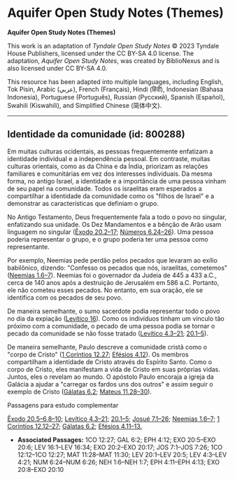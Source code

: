 # Aquifer Open Study Notes (Themes)

**Aquifer Open Study Notes (Themes)**

This work is an adaptation of *Tyndale Open Study Notes* © 2023 Tyndale House Publishers, licensed under the CC BY\-SA 4\.0 license. The adaptation, *Aquifer Open Study Notes*, was created by BiblioNexus and is also licensed under CC BY\-SA 4\.0\.

This resource has been adapted into multiple languages, including English, Tok Pisin, Arabic (عربي), French (Français), Hindi (हिंदी), Indonesian (Bahasa Indonesia), Portuguese (Português), Russian (Русский), Spanish (Español), Swahili (Kiswahili), and Simplified Chinese (简体中文).



--------------------------------

## Identidade da comunidade (id: 800288)

Em muitas culturas ocidentais, as pessoas frequentemente enfatizam a identidade individual e a independência pessoal. Em contraste, muitas culturas orientais, como as da China e da Índia, priorizam as relações familiares e comunitárias em vez dos interesses individuais. Da mesma forma, no antigo Israel, a identidade e a importância de uma pessoa vinham de seu papel na comunidade. Todos os israelitas eram esperados a compartilhar a identidade da comunidade como os "filhos de Israel" e a demonstrar as características que definiam o grupo.

No Antigo Testamento, Deus frequentemente fala a todo o povo no singular, enfatizando sua unidade. Os Dez Mandamentos e a bênção de Arão usam linguagem no singular ([Êxodo 20\.2–17](https://ref.ly/Exod20:2-Exod20:17); [Números 6\.24–26](https://ref.ly/Num6:24-Num6:26)). Uma pessoa poderia representar o grupo, e o grupo poderia ter uma pessoa como representante.

Por exemplo, Neemias pede perdão pelos pecados que levaram ao exílio babilônico, dizendo: "Confesso os pecados que nós, israelitas, cometemos" ([Neemias 1\.6–7](https://ref.ly/Neh1:6-Neh1:7)). Neemias foi o governador da Judeia de 445 a 433 a.C., cerca de 140 anos após a destruição de Jerusalém em 586 a.C. Portanto, ele não cometeu esses pecados. No entanto, em sua oração, ele se identifica com os pecados de seu povo.

De maneira semelhante, o sumo sacerdote podia representar todo o povo no dia da expiação ([Levítico 16](https://ref.ly/Lev16:1-Lev16:34)). Como os indivíduos tinham um vínculo tão próximo com a comunidade, o pecado de uma pessoa podia se tornar o pecado da comunidade se não fosse tratado ([Levítico 4\.3–21](https://ref.ly/Lev4:3-Lev4:21); [20\.1–5](https://ref.ly/Lev20:1-Lev20:5)).

De maneira semelhante, Paulo descreve a comunidade cristã como o "corpo de Cristo" ([1 Coríntios 12\.27](https://ref.ly/1Cor12:27); [Efésios 4\.12](https://ref.ly/Eph4:12)). Os membros compartilham a identidade de Cristo através do Espírito Santo. Como o corpo de Cristo, eles manifestam a vida de Cristo em suas próprias vidas. Juntos, eles o revelam ao mundo. O apóstolo Paulo encoraja a igreja da Galácia a ajudar a "carregar os fardos uns dos outros" e assim seguir o exemplo de Cristo ([Gálatas 6\.2](https://ref.ly/Gal6:2); [Mateus 11\.28–30](https://ref.ly/Matt11:28-Matt11:30)).

Passagens para estudo complementar

[Êxodo 20\.5–6](https://ref.ly/Exod20:5-Exod20:6),[8–10](https://ref.ly/Exod20:8-Exod20:10); [Levítico 4\.3–21](https://ref.ly/Lev4:3-Lev4:21); [20\.1–5](https://ref.ly/Lev20:1-Lev20:5); [Josué 7\.1–26](https://ref.ly/Josh7:1-Josh7:26); [Neemias 1\.6–7](https://ref.ly/Neh1:6-Neh1:7); [1 Coríntios 12\.12–27](https://ref.ly/1Cor12:12-1Cor12:27); [Gálatas 6\.2](https://ref.ly/Gal6:2); [Efésios 4\.11–13\.](https://ref.ly/Eph4:11-Eph4:13)

* **Associated Passages:** 1CO 12:27; GAL 6:2; EPH 4:12; EXO 20:5–EXO 20:6; LEV 16:1–LEV 16:34; EXO 20:2–EXO 20:17; JOS 7:1–JOS 7:26; 1CO 12:12–1CO 12:27; MAT 11:28–MAT 11:30; LEV 20:1–LEV 20:5; LEV 4:3–LEV 4:21; NUM 6:24–NUM 6:26; NEH 1:6–NEH 1:7; EPH 4:11–EPH 4:13; EXO 20:8–EXO 20:10

